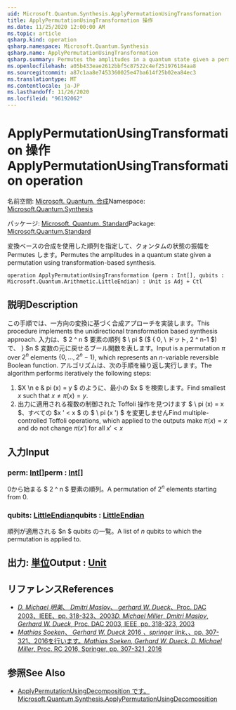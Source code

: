```yaml
---
uid: Microsoft.Quantum.Synthesis.ApplyPermutationUsingTransformation
title: ApplyPermutationUsingTransformation 操作
ms.date: 11/25/2020 12:00:00 AM
ms.topic: article
qsharp.kind: operation
qsharp.namespace: Microsoft.Quantum.Synthesis
qsharp.name: ApplyPermutationUsingTransformation
qsharp.summary: Permutes the amplitudes in a quantum state given a permutation using transformation-based synthesis.
ms.openlocfilehash: a05b433eae2612bbf5c87522c4ef251976184aa8
ms.sourcegitcommit: a87c1aa8e7453360025e47ba614f25b02ea84ec3
ms.translationtype: MT
ms.contentlocale: ja-JP
ms.lasthandoff: 11/26/2020
ms.locfileid: "96192062"
---
```

# <a name="applypermutationusingtransformation-operation"></a><span data-ttu-id="023fe-102">ApplyPermutationUsingTransformation 操作</span><span class="sxs-lookup"><span data-stu-id="023fe-102">ApplyPermutationUsingTransformation operation</span></span>

<span data-ttu-id="023fe-103">名前空間: [Microsoft. Quantum. 合成](xref:Microsoft.Quantum.Synthesis)</span><span class="sxs-lookup"><span data-stu-id="023fe-103">Namespace: [Microsoft.Quantum.Synthesis](xref:Microsoft.Quantum.Synthesis)</span></span>

<span data-ttu-id="023fe-104">パッケージ: [Microsoft. Quantum. Standard](https://nuget.org/packages/Microsoft.Quantum.Standard)</span><span class="sxs-lookup"><span data-stu-id="023fe-104">Package: [Microsoft.Quantum.Standard](https://nuget.org/packages/Microsoft.Quantum.Standard)</span></span>


<span data-ttu-id="023fe-105">変換ベースの合成を使用した順列を指定して、クォンタムの状態の振幅を Permutes します。</span><span class="sxs-lookup"><span data-stu-id="023fe-105">Permutes the amplitudes in a quantum state given a permutation using transformation-based synthesis.</span></span>

```qsharp
operation ApplyPermutationUsingTransformation (perm : Int[], qubits : Microsoft.Quantum.Arithmetic.LittleEndian) : Unit is Adj + Ctl
```


## <a name="description"></a><span data-ttu-id="023fe-106">説明</span><span class="sxs-lookup"><span data-stu-id="023fe-106">Description</span></span>

<span data-ttu-id="023fe-107">この手順では、一方向の変換に基づく合成アプローチを実装します。</span><span class="sxs-lookup"><span data-stu-id="023fe-107">This procedure implements the unidirectional transformation based synthesis approach.</span></span>  <span data-ttu-id="023fe-108">入力は、$ 2 ^ n $ 要素の順列 $ \ pi $ ($ \{ 0, \ ドット, 2 ^ n-1 $) で、 \} $n $ 変数の元に戻せるブール関数を表します。</span><span class="sxs-lookup"><span data-stu-id="023fe-108">Input is a permutation $\pi$ over $2^n$ elements $\{0, \dots, 2^n-1\}$, which represents an $n$-variable reversible Boolean function.</span></span>
<span data-ttu-id="023fe-109">アルゴリズムは、次の手順を繰り返し実行します。</span><span class="sxs-lookup"><span data-stu-id="023fe-109">The algorithm performs iteratively the following steps:</span></span>

1. <span data-ttu-id="023fe-110">$X \n e & pi (x) = y $ のように、最小の $x $ を検索します。</span><span class="sxs-lookup"><span data-stu-id="023fe-110">Find smallest $x$ such that $x \ne \pi(x) = y$.</span></span>
2. <span data-ttu-id="023fe-111">出力に適用される複数の制御された Toffoli 操作を見つけます $ \ pi (x) = x $、すべての $x ' < x $ の $ \ pi (x ') $ を変更しません</span><span class="sxs-lookup"><span data-stu-id="023fe-111">Find multiple-controlled Toffoli operations, which applied to the outputs make $\pi(x) = x$ and do not change $\pi(x')$ for all $x' < x$</span></span>

## <a name="input"></a><span data-ttu-id="023fe-112">入力</span><span class="sxs-lookup"><span data-stu-id="023fe-112">Input</span></span>

### <a name="perm--int"></a><span data-ttu-id="023fe-113">perm: [Int](xref:microsoft.quantum.lang-ref.int)[]</span><span class="sxs-lookup"><span data-stu-id="023fe-113">perm : [Int](xref:microsoft.quantum.lang-ref.int)[]</span></span>

<span data-ttu-id="023fe-114">0から始まる $ 2 ^ n $ 要素の順列。</span><span class="sxs-lookup"><span data-stu-id="023fe-114">A permutation of $2^n$ elements starting from 0.</span></span>


### <a name="qubits--littleendian"></a><span data-ttu-id="023fe-115">qubits: [LittleEndian](xref:Microsoft.Quantum.Arithmetic.LittleEndian)</span><span class="sxs-lookup"><span data-stu-id="023fe-115">qubits : [LittleEndian](xref:Microsoft.Quantum.Arithmetic.LittleEndian)</span></span>

<span data-ttu-id="023fe-116">順列が適用される $n $ qubits の一覧。</span><span class="sxs-lookup"><span data-stu-id="023fe-116">A list of $n$ qubits to which the permutation is applied to.</span></span>



## <a name="output--unit"></a><span data-ttu-id="023fe-117">出力: [単位](xref:microsoft.quantum.lang-ref.unit)</span><span class="sxs-lookup"><span data-stu-id="023fe-117">Output : [Unit](xref:microsoft.quantum.lang-ref.unit)</span></span>



## <a name="references"></a><span data-ttu-id="023fe-118">リファレンス</span><span class="sxs-lookup"><span data-stu-id="023fe-118">References</span></span>

- [<span data-ttu-id="023fe-119">*D. Michael 明美*、 *Dmitri Maslov*、 *gerhard W. Dueck*、Proc. DAC 2003、IEEE、pp. 318-323、2003</span><span class="sxs-lookup"><span data-stu-id="023fe-119">*D. Michael Miller*, *Dmitri Maslov*, *Gerhard W. Dueck*, Proc. DAC 2003, IEEE, pp. 318-323, 2003</span></span>](https://doi.org/10.1145/775832.775915)
- [<span data-ttu-id="023fe-120">*Mathias Soeken*、 *Gerhard W. Dueck* 2016 *、springer link*、、pp. 307-321、2016を行います。</span><span class="sxs-lookup"><span data-stu-id="023fe-120">*Mathias Soeken*, *Gerhard W. Dueck*, *D. Michael Miller*, Proc. RC 2016, Springer, pp. 307-321, 2016</span></span>](https://doi.org/10.1007/978-3-319-40578-0_22)

## <a name="see-also"></a><span data-ttu-id="023fe-121">参照</span><span class="sxs-lookup"><span data-stu-id="023fe-121">See Also</span></span>

- [<span data-ttu-id="023fe-122">ApplyPermutationUsingDecomposition です。</span><span class="sxs-lookup"><span data-stu-id="023fe-122">Microsoft.Quantum.Synthesis.ApplyPermutationUsingDecomposition</span></span>](xref:Microsoft.Quantum.Synthesis.ApplyPermutationUsingDecomposition)
